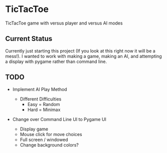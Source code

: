 # TicTacToe
TicTacToe game with versus player and versus AI modes

## Current Status

Currently just starting this project (If you look at this right now it will be a mess!). I wanted to work with making a game, making an AI, and attempting a display with pygame rather than command line. 

## TODO

* Implement AI Play Method
  * Different Difficulties
    * Easy = Random
    * Hard = Minimax
 
* Change over Command Line UI to Pygame UI
  * Display game
  * Mouse click for move choices
  * Full screen / windowed
  * Change background colors?
  


